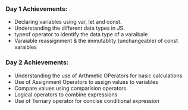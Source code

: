 ### Day 1 Achievements:

- Declaring variables using var, let and const.
- Understanding the different data types in JS.
- typeof operator to identify the data type of a varaibale
- Varaiable reassignment & the immutablity (unchangeable) of const varaibles

### Day 2 Achievements:

- Understanding the use of Arthmetic OPerators for basic calculations
- Use of Assignment Operators to assign values to variables
- Compare values using comparision operators.
- Logical operators to combine expressions
- Use of Ternary operator for concise conditional expression